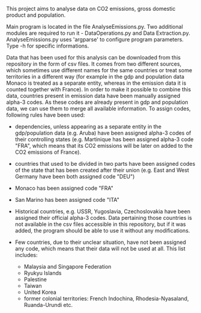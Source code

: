 This project aims to analyse data on CO2 emissions, gross domestic product and population.

Main program is located in the file AnalyseEmissions.py. Two additional modules are required to run it - DataOperations.py and Data Extraction.py. 
AnalyseEmissions.py uses 'argparse' to configure program parameters. Type -h for specific informations.

Data that has been used for this analysis can be downloaded from this repository in the form of csv files. It comes from two different sources,
which sometimes use different names for the same countries or treat some territories in a different way (for example in the gdp and population 
data Monaco is treated as a separate entity, whereas in the emission data it is counted together with France). In order to make it possible to
combine this data, countries present in emission data have been manually assigned alpha-3 codes. As these codes are already present in gdp 
and population data, we can use them to merge all available information. To assign codes, following rules have been used:

- dependencies, unless appearing as a separate entity in the gdp/population data (e.g. Aruba) have been assigned alpha-3 codes of their controlling 
  states (e.g. Martinique has been assigned alpha-3 code "FRA", which means that its CO2 emissions will be later on added to the CO2 emissions of
  France).
  
- countries that used to be divided in two parts have been assigned codes of the state that has been created after their union (e.g. East and West
  Germany have been both assigned code "DEU")
  
- Monaco has been assigned code "FRA"

- San Marino has been assigned code "ITA"

- Historical countries, e.g. USSR, Yugoslavia, Czechoslovakia have been assigned their official alpha-3 codes. Data pertaining those countries is 
  not available in the csv files accessible in this repository, but if it was added, the program should be able to use it without any modifications.
  
- Few countries, due to their unclear situation, have not been assigned any code, which means that their data will not be used at all.
  This list includes:
  - Malaysia and Singapore Federation
  - Ryukyu Islands
  - Palestine
  - Taiwan
  - United Korea
  - former colonial territories: French Indochina, Rhodesia-Nyasaland, Ruanda-Urundi etc.
